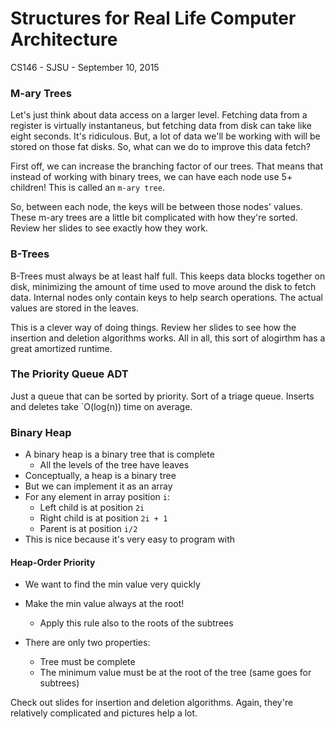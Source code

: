 Structures for Real Life Computer Architecture
==================
CS146 - SJSU - September 10, 2015

### M-ary Trees ###
Let's just think about data access on a larger level. Fetching data from a register is virtually instantaneus, but fetching data from disk can take like eight seconds. It's ridiculous. But, a lot of data we'll be working with will be stored on those fat disks. So, what can we do to improve this data fetch?

First off, we can increase the branching factor of our trees. That means that instead of working with binary trees, we can have each node use 5+ children! This is called an `m-ary tree`. 

So, between each node, the keys will be between those nodes' values. These m-ary trees are a little bit complicated with how they're sorted. Review her slides to see exactly how they work.

### B-Trees ###
B-Trees must always be at least half full. This keeps data blocks together on disk, minimizing the amount of time used to move around the disk to fetch data. Internal nodes only contain keys to help search operations. The actual values are stored in the leaves.

This is a clever way of doing things. Review her slides to see how the insertion and deletion algorithms works. All in all, this sort of alogirthm has a great amortized runtime.

### The Priority Queue ADT ###
Just a queue that can be sorted by priority. Sort of a triage queue. Inserts and deletes take `O(log(n)) time on average.

### Binary Heap ###
- A binary heap is a binary tree that is complete
	- All the levels of the tree have leaves
- Conceptually, a heap is a binary tree
- But we can implement it as an array
- For any element in array position `i`:
	- Left child is at position `2i`
	- Right child is at position `2i + 1`
	- Parent is at position `i/2`
- This is nice because it's very easy to program with

#### Heap-Order Priority ####
- We want to find the min value very quickly
- Make the min value always at the root!
	- Apply this rule also to the roots of the subtrees

- There are only two properties:
	- Tree must be complete
	- The minimum value must be at the root of the tree (same goes for subtrees)

Check out slides for insertion and deletion algorithms. Again, they're relatively complicated and pictures help a lot.
